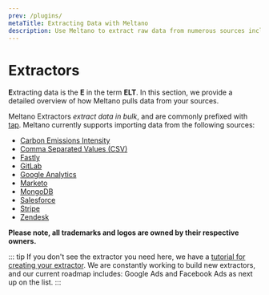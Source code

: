 ```yaml
---
prev: /plugins/
metaTitle: Extracting Data with Meltano
description: Use Meltano to extract raw data from numerous sources including CSV, Google Analytics, Stripe, and more. 
---
```


# Extractors

**E**xtracting data is the **E** in the term **ELT**. In this section, we provide a detailed overview of how Meltano pulls data from your sources.

Meltano Extractors _extract data in bulk_, and are commonly prefixed with [tap](/docs/architecture.html#taps). Meltano currently supports importing data from the following sources:

- [Carbon Emissions Intensity](/plugins/extractors/carbon-intensity.html)
- [Comma Separated Values (CSV)](/plugins/extractors/csv.html)
- [Fastly](/plugins/extractors/fastly.html)
- [GitLab](/plugins/extractors/gitlab.html)
- [Google Analytics](/plugins/extractors/google-analytics.html)
- [Marketo](/plugins/extractors/marketo.html)
- [MongoDB](/plugins/extractors/mongodb.html)
- [Salesforce](/plugins/extractors/salesforce.html)
- [Stripe](/plugins/extractors/stripe.html)
- [Zendesk](/plugins/extractors/zendesk.html)

**Please note, all trademarks and logos are owned by their respective owners.**

::: tip
If you don't see the extractor you need here, we have a [tutorial for creating your extractor](/tutorials/create-a-custom-extractor.html). We are constantly working to build new extractors, and our current roadmap includes: Google Ads and Facebook Ads as next up on the list.
:::
